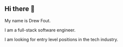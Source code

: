 ## Hi there 👋

My name is Drew Fout. 

I am a full-stack software engineer. 

I am looking for entry level positions in the tech industry.

